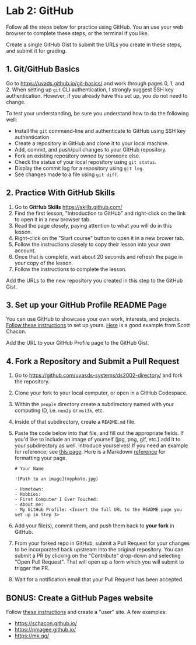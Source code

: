 # Lab 2: GitHub

Follow all the steps below for practice using GitHub. You an use your web browser to complete these steps, or the terminal if you like.

Create a single GitHub Gist to submit the URLs you create in these steps, and submit it for grading.

## 1. Git/GitHub Basics

Go to https://uvads.github.io/git-basics/ and work through pages 0, 1, and 2. When setting up `git` CLI authentication, I strongly suggest SSH key authentication. However, if you already have this set up, you do not need to change.

To test your understanding, be sure you understand how to do the following well:

- Install the `git` command-line and authenticate to GitHub using SSH key authentication
- Create a repository in GitHub and clone it to your local machine.
- Add, commit, and push/pull changes to your GitHub repository.
- Fork an existing repository owned by someone else.
- Check the status of your local repository using `git status`.
- Display the commit log for a repository using `git log`.
- See changes made to a file using `git diff`.

## 2. Practice With GitHub Skills

1. Go to **GitHub Skills** https://skills.github.com/
2. Find the first lesson, "Introduction to GitHub" and right-click on the link to open it in a new browser tab.
3. Read the page closely, paying attention to what you will do in this lesson.
4. Right-click on the "Start course" button to open it in a new brower tab.
5. Follow the instructions closely to copy their lesson into your own account.
6. Once that is complete, wait about 20 seconds and refresh the page in your copy of the lesson.
7. Follow the instructions to complete the lesson.

Add the URLs to the new repository you created in this step to the GitHub Gist.

## 3. Set up your GitHub Profile README Page

You can use GitHub to showcase your own work, interests, and projects. [Follow these instructions](https://docs.github.com/en/get-started/start-your-journey/setting-up-your-profile#adding-a-profile-readme) to set up yours. [Here](https://github.com/schacon/) is a good example from Scott Chacon.

Add the URL to your GitHub Profile page to the GitHub Gist.

## 4. Fork a Repository and Submit a Pull Request

1. Go to https://github.com/uvasds-systems/ds2002-directory/ and fork the repository.
2. Clone your fork to your local computer, or open in a GitHub Codespace.
3. Within the `people` directory create a subdirectory named with your computing ID, i.e. `nem2p` or `mst3k`, etc.
4. Inside of that subdirectory, create a `README.md` file.
5. Paste the code below into that file, and fill out the appropriate fields. If you'd like to include an image of yourself (jpg, png, gif, etc.) add it to your subdirectory as well. Introduce yourselves! If you need an example for reference, see [this page](../people/nem2p/README.md). Here is a Markdown [reference](https://docs.github.com/en/get-started/writing-on-github/getting-started-with-writing-and-formatting-on-github/basic-writing-and-formatting-syntax) for formatting your page.

    ```
    # Your Name
    
    ![Path to an image](myphoto.jpg)

    - Hometown: 
    - Hobbies: 
    - First Computer I Ever Touched: 
    - About me:
    - My GitHub Profile: <Insert the full URL to the README page you set up in Step 3>
    ```
    
6. Add your file(s), commit them, and push them back to **your fork** in GitHub.
7. From your forked repo in GitHub, submit a Pull Request for your changes to be incorporated back upstream into the original repository. You can submit a PR by clicking on the "Contribute" drop-down and selecting "Open Pull Request". That will open up a form which you will submit to trigger the PR.
8. Wait for a notification email that your Pull Request has been accepted.

## BONUS: Create a GitHub Pages website

Follow [these instructions](https://pages.github.com/) and create a "user" site. A few examples:

- https://schacon.github.io/
- https://nmagee.github.io/
- https://mk.gg/

